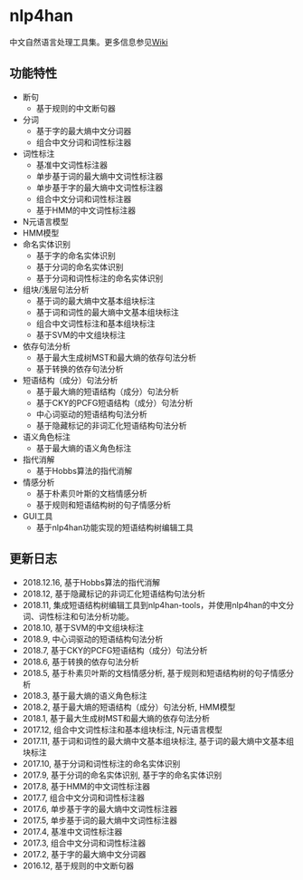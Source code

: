 # nlp4han
中文自然语言处理工具集。更多信息参见[Wiki](https://github.com/kidden/nlp4han/wiki)
## 功能特性
* 断句
	* 基于规则的中文断句器
* 分词
	* 基于字的最大熵中文分词器
	* 组合中文分词和词性标注器
* 词性标注
	* 基准中文词性标注器
	* 单步基于词的最大熵中文词性标注器
	* 单步基于字的最大熵中文词性标注器
	* 组合中文分词和词性标注器
	* 基于HMM的中文词性标注器
* N元语言模型
* HMM模型
* 命名实体识别
	* 基于字的命名实体识别
	* 基于分词的命名实体识别
	* 基于分词和词性标注的命名实体识别
* 组块/浅层句法分析
	* 基于词的最大熵中文基本组块标注
	* 基于词和词性的最大熵中文基本组块标注
	* 组合中文词性标注和基本组块标注
	* 基于SVM的中文组块标注
* 依存句法分析
	* 基于最大生成树MST和最大熵的依存句法分析
	* 基于转换的依存句法分析
* 短语结构（成分）句法分析
	* 基于最大熵的短语结构（成分）句法分析
	* 基于CKY的PCFG短语结构（成分）句法分析
	* 中心词驱动的短语结构句法分析
	* 基于隐藏标记的非词汇化短语结构句法分析
* 语义角色标注
	* 基于最大熵的语义角色标注
* 指代消解
	* 基于Hobbs算法的指代消解
* 情感分析
	* 基于朴素贝叶斯的文档情感分析
	* 基于规则和短语结构树的句子情感分析
* GUI工具
	* 基于nlp4han功能实现的短语结构树编辑工具
## 更新日志
* 2018.12.16, 基于Hobbs算法的指代消解
* 2018.12, 基于隐藏标记的非词汇化短语结构句法分析
* 2018.11, 集成短语结构树编辑工具到nlp4han-tools，并使用nlp4han的中文分词、词性标注和句法分析功能。
* 2018.10, 基于SVM的中文组块标注
* 2018.9, 中心词驱动的短语结构句法分析
* 2018.7, 基于CKY的PCFG短语结构（成分）句法分析
* 2018.6, 基于转换的依存句法分析
* 2018.5, 基于朴素贝叶斯的文档情感分析, 基于规则和短语结构树的句子情感分析
* 2018.3, 基于最大熵的语义角色标注
* 2018.2, 基于最大熵的短语结构（成分）句法分析, HMM模型
* 2018.1, 基于最大生成树MST和最大熵的依存句法分析
* 2017.12, 组合中文词性标注和基本组块标注, N元语言模型
* 2017.11, 基于词和词性的最大熵中文基本组块标注, 基于词的最大熵中文基本组块标注
* 2017.10, 基于分词和词性标注的命名实体识别
* 2017.9, 基于分词的命名实体识别,  基于字的命名实体识别
* 2017.8, 基于HMM的中文词性标注器
* 2017.7, 组合中文分词和词性标注器
* 2017.6, 单步基于字的最大熵中文词性标注器
* 2017.5, 单步基于词的最大熵中文词性标注器
* 2017.4, 基准中文词性标注器
* 2017.3, 组合中文分词和词性标注器
* 2017.2, 基于字的最大熵中文分词器
* 2016.12, 基于规则的中文断句器
